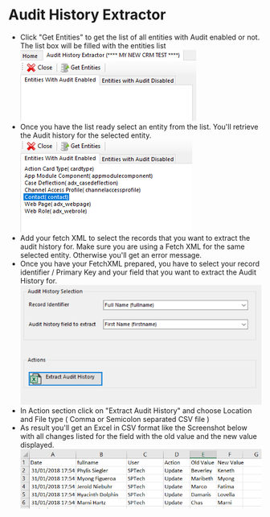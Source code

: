 # Audit History Extractor
<ul>
  <li> Click "Get Entities" to get the list of all entities with Audit enabled or not. The list box will be filled with the entities list 
  <br/><img src="./PictureDocumentation/1.png"/>
  </li>
  <li>Once you have the list ready select an entity from the list. You'll retrieve the Audit history for the selected entity.
   <br/><img src="./PictureDocumentation/2.png"/></li>
   <li>
Add your fetch XML to select the records that you want to extract the audit history for. Make sure you are using a Fetch XML for the same selected entity. Otherwise you'll get an error message.
  
   <li>Once you have your FetchXML prepared, you have to select your record identifier / Primary Key and your field that you want to extract the Audit History for.
 <br/><img src="./PictureDocumentation/3.png"/></li>
  </li>
   <li>In Action section click on "Extract Audit History"  and choose Location and File type ( Comma or Semicolon separated CSV file )
   
   
   
  </li>
     <li>As result you'll get an Excel in CSV format like the Screenshot below with all changes listed for the field with the old value and the new value displayed.
  <br/><img src="./PictureDocumentation/4.png"/>
</li>
 
</ul>
